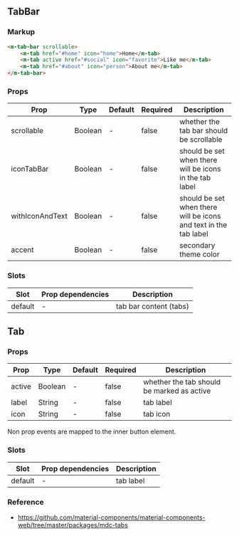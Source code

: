 ## TabBar

### Markup

```html
<m-tab-bar scrollable>
    <m-tab href="#home" icon="home">Home</m-tab>
    <m-tab active href="#social" icon="favorite">Like me</m-tab>
    <m-tab href="#about" icon="person">About me</m-tab>
</m-tab-bar>
```

### Props

| Prop | Type | Default | Required | Description |
|------|------|---------|----------|-------------|
| scrollable | Boolean | - | false | whether the tab bar should be scrollable |
| iconTabBar | Boolean | - | false | should be set when there will be icons in the tab label |
| withIconAndText | Boolean | - | false | should be set when there will be icons and text in the tab label |
| accent | Boolean | - | false | secondary theme color |

### Slots

| Slot | Prop dependencies | Description |
|------|-------------------|-------------|
| default | - | tab bar content (tabs) |

## Tab

### Props

| Prop | Type | Default | Required | Description |
|------|------|---------|----------|-------------|
| active | Boolean | - | false | whether the tab should be marked as active |
| label | String | - | false | tab label |
| icon | String | - | false | tab icon |

Non prop events are mapped to the inner button element.

### Slots

| Slot | Prop dependencies | Description |
|------|-------------------|-------------|
| default | - | tab label |

### Reference

- https://github.com/material-components/material-components-web/tree/master/packages/mdc-tabs
